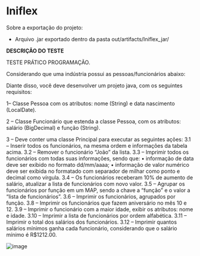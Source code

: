# Iniflex
Sobre a exportação do projeto:
* Arquivo .jar exportado dentro da pasta out/artifacts/Iniflex_jar/

**DESCRIÇÃO DO TESTE**

TESTE PRÁTICO PROGRAMAÇÃO.

Considerando que uma indústria possui as pessoas/funcionários abaixo:

Diante disso, você deve desenvolver um projeto java, com os seguintes requisitos:

1– Classe Pessoa com os atributos: nome (String) e data nascimento (LocalDate).

2 – Classe Funcionário que estenda a classe Pessoa, com os atributos: salário (BigDecimal) e função (String).

3 – Deve conter uma classe Principal para executar as seguintes ações:
3.1 – Inserir todos os funcionários, na mesma ordem e informações da tabela acima.
3.2 – Remover o funcionário “João” da lista.
3.3 – Imprimir todos os funcionários com todas suas informações, sendo que:
• informação de data deve ser exibido no formato dd/mm/aaaa;
• informação de valor numérico deve ser exibida no formatado com separador de milhar como ponto e decimal como vírgula.
3.4 – Os funcionários receberam 10% de aumento de salário, atualizar a lista de funcionários com novo valor.
3.5 – Agrupar os funcionários por função em um MAP, sendo a chave a “função” e o valor a “lista de funcionários”.
3.6 – Imprimir os funcionários, agrupados por função.
3.8 – Imprimir os funcionários que fazem aniversário no mês 10 e 12.
3.9 – Imprimir o funcionário com a maior idade, exibir os atributos: nome e idade.
3.10 – Imprimir a lista de funcionários por ordem alfabética.
3.11 – Imprimir o total dos salários dos funcionários.
3.12 – Imprimir quantos salários mínimos ganha cada funcionário, considerando que o salário mínimo é R$1212.00.


![image](https://github.com/user-attachments/assets/aa0cc528-9d19-40af-8c51-824a5f07a99d)
